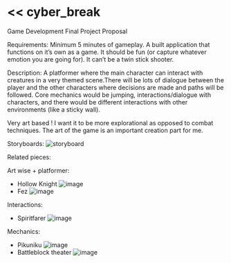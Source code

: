 # << cyber_break

Game Development Final Project Proposal

Requirements:
Minimum 5 minutes of gameplay.
A built application that functions on it’s own as a game.
It should be fun (or capture whatever emotion you are going for).
It can’t be a twin stick shooter.

Description:
A platformer where the main character can interact with creatures in a very themed scene.There will be lots of dialogue between the player and the other characters where decisions are made and paths will be followed. Core mechanics would be jumping, interactions/dialogue with characters, and there would be different interactions with other environments (like a sticky wall).

Very art based ! I want it to be more explorational as opposed to combat techniques. The art of the game is an important creation part for me.

Storyboards:
![storyboard](https://github.com/user-attachments/assets/ea619a3b-bb55-460f-899b-1ed4eb09b7d8)

Related pieces:

Art wise + platformer:
- Hollow Knight
![image](https://github.com/user-attachments/assets/2d4fa98c-ae2e-481a-a759-86a57dbf889b)
- Fez
![image](https://github.com/user-attachments/assets/6497fb32-f46f-4ffa-ab14-6cc74deb712a)

Interactions:
- Spiritfarer
![image](https://github.com/user-attachments/assets/e48a9be6-dfb3-4047-859a-7dccef0d65f9)

Mechanics:
- Pikuniku
![image](https://github.com/user-attachments/assets/8b59ba0c-d7f7-4b9a-950c-dae4b8697fa0)
- Battleblock theater
![image](https://github.com/user-attachments/assets/2016972a-7e75-45f5-9955-5834ee5982de)

